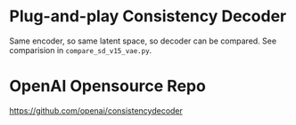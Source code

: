 

# Plug-and-play Consistency Decoder

Same encoder, so same latent space, so decoder can be compared. See comparision in `compare_sd_v15_vae.py`.

# OpenAI Opensource Repo

https://github.com/openai/consistencydecoder
